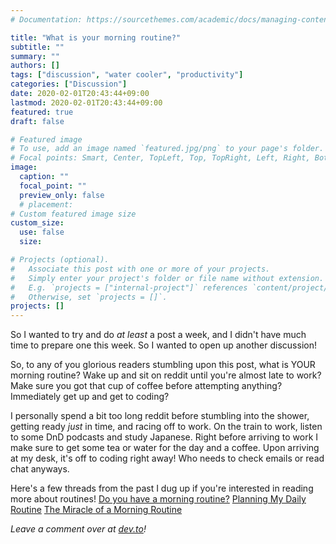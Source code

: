 ```yaml
---
# Documentation: https://sourcethemes.com/academic/docs/managing-content/

title: "What is your morning routine?"
subtitle: ""
summary: ""
authors: []
tags: ["discussion", "water cooler", "productivity"]
categories: ["Discussion"]
date: 2020-02-01T20:43:44+09:00
lastmod: 2020-02-01T20:43:44+09:00
featured: true
draft: false

# Featured image
# To use, add an image named `featured.jpg/png` to your page's folder.
# Focal points: Smart, Center, TopLeft, Top, TopRight, Left, Right, BottomLeft, Bottom, BottomRight.
image:
  caption: ""
  focal_point: ""
  preview_only: false
  # placement:
# Custom featured image size
custom_size:
  use: false
  size: 

# Projects (optional).
#   Associate this post with one or more of your projects.
#   Simply enter your project's folder or file name without extension.
#   E.g. `projects = ["internal-project"]` references `content/project/deep-learning/index.md`.
#   Otherwise, set `projects = []`.
projects: []
---
```

So I wanted to try and do *at least* a post a week, and I didn't have much time to prepare one this week. So I wanted to open up another discussion!

So, to any of you glorious readers stumbling upon this post, what is YOUR morning routine? Wake up and sit on reddit until you're almost late to work? Make sure you got that cup of coffee before attempting anything?  Immediately get up and get to coding? 

I personally spend a bit too long reddit before stumbling into the shower, getting ready *just* in time, and racing off to work. On the train to work, listen to some DnD podcasts and study Japanese. Right before arriving to work I make sure to get some tea or water for the day and a coffee. Upon arriving at my desk, it's off to coding right away! Who needs to check emails or read chat anyways.

Here's a few threads from the past I dug up if you're interested in reading more about routines!
[Do you have a morning routine?](https://www.notion.so/What-your-morning-routine-as-a-dev-a825eae310064384901699cbf53406a2#1e0b09f410224d539cac876473641eaa)
[Planning My Daily Routine](https://www.notion.so/What-your-morning-routine-as-a-dev-a825eae310064384901699cbf53406a2#d3b0493ab35746588a79b9321a156cfa)
[The Miracle of a Morning Routine](https://www.notion.so/What-your-morning-routine-as-a-dev-a825eae310064384901699cbf53406a2#8adca3e73a5b44ea965f7c90e490fb59)

*Leave a comment over at [dev.to](https://dev.to/tylerwel/what-is-your-morning-routine-4nhm)!*